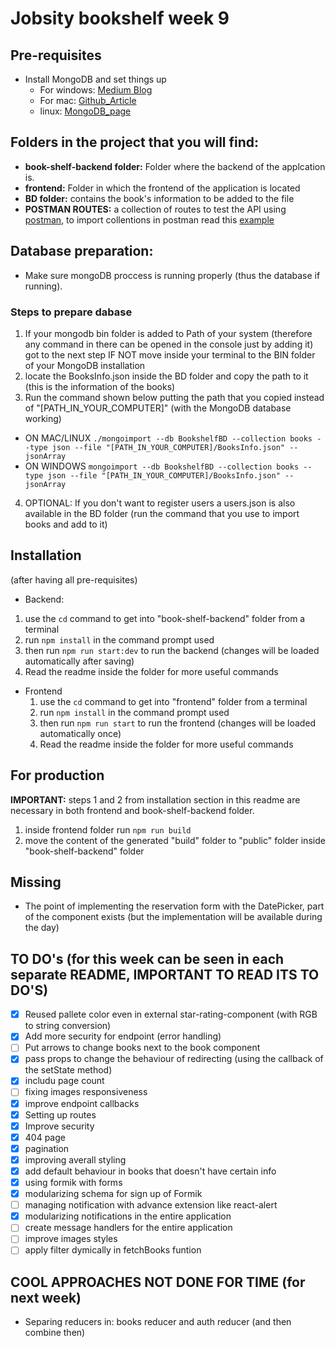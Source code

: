 # Jobsity bookshelf week 9

## Pre-requisites
- Install MongoDB and set things up
  - For windows: [Medium Blog](https://medium.com/@LondonAppBrewery/how-to-download-install-mongodb-on-windows-4ee4b3493514)
  - For mac: [Github_Article](https://treehouse.github.io/installation-guides/mac/mongo-mac.html)
  - linux: [MongoDB_page](https://docs.mongodb.com/manual/administration/install-on-linux/)

## Folders in the project that you will find:
- __book-shelf-backend folder:__ Folder where the backend of the applcation is.
- __frontend:__ Folder in which the frontend of the application is located
- __BD folder:__ contains the book's information to be added to the file
- __POSTMAN ROUTES:__ a collection of routes to test the API using [postman](https://www.getpostman.com/), to import collentions in postman read this [example](https://developer.ft.com/portal/docs-start-install-postman-and-import-request-collection)


## Database preparation:
- Make sure mongoDB proccess is running properly (thus the database if running).

### Steps to prepare dabase
1. If your mongodb bin folder is added to Path of your system (therefore any command in there can be opened in the console just by adding it) got to the next step IF NOT move inside your terminal to the BIN folder of your MongoDB installation
2. locate the BooksInfo.json inside the BD folder and copy the path to it (this is the information of the books)
3. Run the command shown below putting the path that you copied instead of "[PATH_IN_YOUR_COMPUTER]" (with the MongoDB database working)
- ON MAC/LINUX `./mongoimport --db BookshelfBD --collection books --type json --file "[PATH_IN_YOUR_COMPUTER]/BooksInfo.json" --jsonArray`
- ON WINDOWS `mongoimport --db BookshelfBD --collection books --type json --file "[PATH_IN_YOUR_COMPUTER]/BooksInfo.json" --jsonArray`
4. OPTIONAL: If you don't want to register users a users.json is also available in the BD folder (run the command that you use to import books and add to it)

## Installation
(after having all pre-requisites)
- Backend:
 1. use the `cd` command to get into "book-shelf-backend" folder from a terminal
 2. run `npm install` in the command prompt used
 3. then run `npm run start:dev` to run the backend (changes will be loaded automatically after saving)
 4. Read the readme inside the folder for more useful commands

- Frontend
  1. use the `cd` command to get into "frontend" folder from a terminal
  2. run `npm install` in the command prompt used
  3. then run `npm run start` to run the frontend (changes will be loaded automatically once)
  4. Read the readme inside the folder for more useful commands


## For production
__IMPORTANT:__ steps 1 and 2 from installation section in this readme are necessary in both frontend and book-shelf-backend folder.
1. inside frontend folder run `npm run build`
2. move the content of the generated "build" folder to "public" folder inside "book-shelf-backend" folder


## Missing
- The point of implementing the reservation form with the DatePicker, part of the component exists (but the implementation will be available during the day)

## TO DO's (for this week can be seen in each separate README, IMPORTANT TO READ ITS TO DO'S)
- [X] Reused pallete color even in external star-rating-component (with RGB to string conversion)
- [X] Add more security for endpoint (error handling)
- [ ] Put arrows to change books next to the book component
- [X] pass props to change the behaviour of redirecting (using the callback of the setState method)
- [X] includu page count
- [ ] fixing images responsiveness
- [X] improve endpoint callbacks
- [X] Setting up routes
- [X] Improve security
- [X] 404 page
- [X] pagination
- [X] improving averall styling
- [X] add default behaviour in books that doesn't have certain info
- [X] using formik with forms
- [X] modularizing schema for sign up of Formik
- [ ] managing notification with advance extension like react-alert
- [X] modularizing notifications in the entire application 
- [ ] create message handlers for the entire application
- [ ] improve images styles
- [ ] apply filter dymically in fetchBooks funtion

## COOL APPROACHES NOT DONE FOR TIME (for next week)
- Separing reducers in: books reducer and auth reducer (and then combine then)